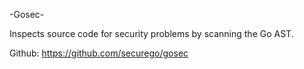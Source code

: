 -Gosec-

Inspects source code for security problems by scanning the Go AST.

Github: https://github.com/securego/gosec

